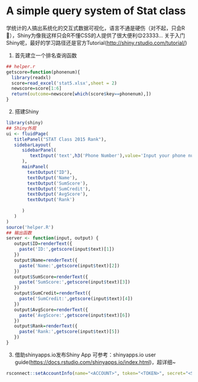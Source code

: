 # A simple query system of Stat class

学统计的人搞出系统化的交互式数据可视化，语言不通是硬伤（对不起，只会R :see_no_evil:），Shiny为像我这样只会R不懂CSS的人提供了很大便利:relieved:23333...
关于入门Shiny呢，最好的学习路径还是官方Tutorial(http://shiny.rstudio.com/tutorial/)
1. 首先建立一个排名查询函数
```r
## helper.r
getscore=function(phonenum){
  library(readxl)
  score=read_excel('stat5.xlsx',sheet = 2)
  newscore=score[1:6]
  return(outcome=newscore[which(score$key==phonenum),])
}
```
2. 搭建Shiny
```r
library(shiny)
## Shiny外观
ui <- fluidPage(
   titlePanel("STAT Class 2015 Rank"),
   sidebarLayout(
      sidebarPanel(
         textInput('text',h3('Phone Number'),value='Input your phone number')
      ),
      mainPanel(
        textOutput("ID"),
        textOutput('Name'),
        textOutput('SumScore'),
        textOutput('SumCredit'),
        textOutput('AvgScore'),
        textOutput('Rank')
        
      )
   )
)
source('helper.R')
## 输出函数
server <- function(input, output) {
   output$ID=renderText({
     paste('ID:',getscore(input$text)[1])
   })
   output$Name=renderText({
     paste('Name:',getscore(input$text)[2])
   })
   output$SumScore=renderText({
     paste('SumScore:',getscore(input$text)[3])
   })
   output$SumCredit=renderText({
     paste('SumCredit:',getscore(input$text)[4])
   })
   output$AvgScore=renderText({
     paste('AvgScore:',getscore(input$text)[6])
   })
   output$Rank=renderText({
     paste('Rank:',getscore(input$text)[5])
   })
}
```
3. 借助shinyapps.io发布Shiny App
可参考：shinyapps.io user guide(https://docs.rstudio.com/shinyapps.io/index.html)，超详细~
```r
rsconnect::setAccountInfo(name="<ACCOUNT>", token="<TOKEN>", secret="<SECRET>")
```

